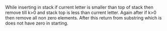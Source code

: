 While inserting in stack if current letter is smaller than top of stack then remove till k>0 and stack top is less than current letter. Again after if k>0 then remove all non zero elements. After this return from substring which is does not have zero in starting.